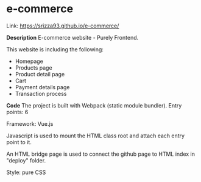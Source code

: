 # e-commerce


Link: https://srizza93.github.io/e-commerce/

<b>Description</b>
E-commerce website - Purely Frontend.

This website is including the following:

- Homepage
- Products page
- Product detail page
- Cart
- Payment details page
- Transaction process

<b>Code</b>
The project is built with Webpack (static module bundler).
Entry points: 6

Framework: Vue.js

Javascript is used to mount the HTML class root and attach each entry point to it.

An HTML bridge page is used to connect the github page to HTML index in "deploy" folder.

Style: pure CSS


